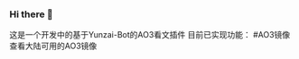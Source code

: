 ### Hi there 👋
这是一个开发中的基于Yunzai-Bot的AO3看文插件
目前已实现功能：
#AO3镜像 查看大陆可用的AO3镜像
<!--
**Lovelumine/lovelumine** is a ✨ _special_ ✨ repository because its `README.md` (this file) appears on your GitHub profile.

Here are some ideas to get you started:

- 🔭 I’m currently working on ...
- 🌱 I’m currently learning ...
- 👯 I’m looking to collaborate on ...
- 🤔 I’m looking for help with ...
- 💬 Ask me about ...
- 📫 How to reach me: ...
- 😄 Pronouns: ...
- ⚡ Fun fact: ...
-->
